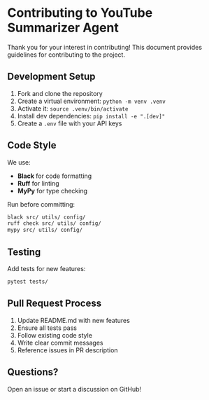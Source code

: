# Contributing to YouTube Summarizer Agent

Thank you for your interest in contributing! This document provides guidelines for contributing to the project.

## Development Setup

1. Fork and clone the repository
2. Create a virtual environment: `python -m venv .venv`
3. Activate it: `source .venv/bin/activate`
4. Install dev dependencies: `pip install -e ".[dev]"`
5. Create a `.env` file with your API keys

## Code Style

We use:
- **Black** for code formatting
- **Ruff** for linting
- **MyPy** for type checking

Run before committing:
```bash
black src/ utils/ config/
ruff check src/ utils/ config/
mypy src/ utils/ config/
```

## Testing

Add tests for new features:
```bash
pytest tests/
```

## Pull Request Process

1. Update README.md with new features
2. Ensure all tests pass
3. Follow existing code style
4. Write clear commit messages
5. Reference issues in PR description

## Questions?

Open an issue or start a discussion on GitHub!